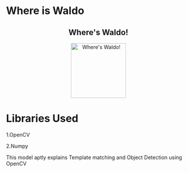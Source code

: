 # Where is Waldo 
<div align="center">
    <h2>Where's Waldo!</h2>
  <img alt="Where's Waldo!" src="/Users/om/Downloads/download.png" height="150 x    " />
</div>

# Libraries Used


1.OpenCV

2.Numpy

This model aptly explains Template matching and Object Detection using OpenCV
